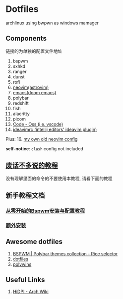 # Dotfiles

archlinux using bwpwn as windows mamager

## Components
链接的为单独的配置文件地址  
1. bspwm
2. sxhkd 
3. ranger
5. dunst
6. rofi
7. [neovim(astrovim)](https://github.com/Ziqi-Yang/astronvim_config)
8. [emacs(doom emacs)](https://github.com/Ziqi-Yang/.doom.d)
9. polybar
10. redshift
11. fish
12. alacritty
13. picom
14. [Code - Oss (i.e. vscode)](https://github.com/Ziqi-Yang/ide_vim_configs)
15. [ideavimrc (intellij editors' ideavim plugin)](https://github.com/Ziqi-Yang/ide_vim_configs)

Plus:
16. [my own old neovim config](https://github.com/Ziqi-Yang/.nvim)

**self-notice**: `clash` config not included

## [废话不多说的教程](installation.md)
没有理解里面的命令的不要使用本教程, 请看下面的教程

## 新手教程文档

### [从零开始的Bspwm安装与配置教程](./detailed_installation_guide.md)

### [额外安装](./additinoal_installation.md)

## Awesome dotfiles

1. [BSPWM | Polybar themes collection - Rice selector](https://github.com/gh0stzk/dotfiles)
2. [dotfiles](https://github.com/tam-carre/dotfiles)
3. [polywins](https://github.com/tam-carre/polywins)

## Useful Links

1. [HiDPI - Arch Wiki](https://wiki.archlinux.org/title/HiDPI)

